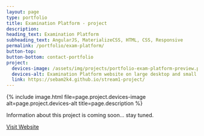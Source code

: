 ```yaml
---
layout: page
type: portfolio
title: Examination Platform - project
description: 
heading_text: Examination Platform
subheading_text: AngularJS, MaterializeCSS, HTML, CSS, Responsive
permalink: /portfolio/exam-platform/
button-top:
button-bottom: contact-portfolio
project:
  devices-image: /assets/img/projects/portfolio-exam-platform-preview.png
  devices-alt: Examination Platform website on large desktop and small mobile devices preview
  link: https://sebam2k4.github.io/stream1-project/
---
```


{% include image.html file=page.project.devices-image alt=page.project.devices-alt title=page.description %}

Information about this project is coming soon... stay tuned.

<div class="button-visit-website">
  <a href="{{ page.project.link }}" target="_blank" title="External link - visit {{ page.project.link }}">Visit Website <i class="fa fa-external-link"></i></a>
</div>
